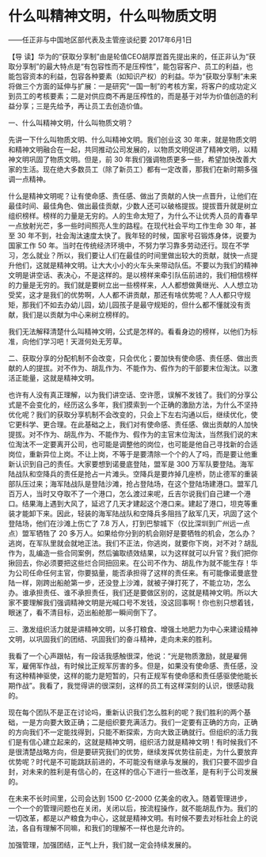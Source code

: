 # 什么叫精神文明，什么叫物质文明

——任正非与中国地区部代表及主管座谈纪要 2017年6月1日

【导 读】华为的“获取分享制”由是轮值CEO胡厚崑首先提出来的，任正非认为“获取分享制”的最大特点是“有包容性而不是压榨性”，能包容客户、员工的利益，也能包容资本的利益，包容各种要素（如知识产权）的利益。华为“获取分享制”未来将做三个方面的延伸与扩展：一是研究“一国一制”的考核方案，将客户的成功定义到员工的考核要素；二是对供应商不再是压榨性的，而是基于对华为价值创造的利益分享；三是先给予，再让员工去创造价值。

一、什么叫精神文明，什么叫物质文明？

先讲一下什么叫物质文明、什么叫精神文明。我们创业这 30 年来，就是物质文明和精神文明融合在一起，共同推动公司发展的，以物质文明促进了精神文明，以精神文明巩固了物质文明。但是，前 30 年我们强调物质更多一些，希望加快改善大家的生活。现在绝大多数员工（除了新员工）都有一定改善，那我们在新时期多强调一点精神。

什么是精神文明呢？让有使命感、责任感、做出了贡献的人快一点晋升，让他们在最佳时间、最佳角色、做出最佳贡献，少数人还可以破格提拔。提拔晋升就是树立组织榜样。榜样的力量是无穷的。人的生命太短了，为什么不让优秀人员的青春早一点放射光芒，多一些时间照亮人生的路程。在现代社会平均工作生命 30 年，甚至 30 年不到，社会淘汰速度太快了。我年轻的时候，国家号召锻炼身体，说要为国家工作 50 年。当时在传统经济环境中，不努力学习靠多劳动还行。现在不学习，怎么就业？所以，我们要让人们在最佳的时间里做出较大的贡献，就快一点提升他们，这就是精神文明。让大大小小的火车头来带动队伍。不要以为我们的精神文明是讲空话、表决心，不是这样的。是以榜样来牵引队伍前进的，我们相信榜样的力量是无穷的。我们就是要树立出一些榜样来，人人都想做黄继光、人人想立功受奖，这才是我们的优势啊，人人都不讲贡献，那还有啥优势呢？人人都只守规矩，那我们不如去办幼儿园，幼儿园孩子是最守规矩的，但什么都不懂就没有贡献，我们是以贡献为中心来树立榜样的。

我们无法解释清楚什么叫精神文明，公式是怎样的。看看身边的榜样，以他们为标准，向他们学习吧！天涯何处无芳草。

二、获取分享的分配机制不会改变，只会优化；要加快有使命感、责任感、做出贡献的人的提拔。对不作为、胡乱作为、不能作为、假作为的干部要末位淘汰。以激活正能量，这就是精神文明。

也许有人没有真正理解，以为我们讲空话、空许愿，误解不发钱了。我们的分享公式是不会变化的，经历这么多年，我们摸索到一个正确的激励方法，为什么不坚持优化呢？我们的获取分享机制不会改变的，只会上下左右沟通以后，继续优化，使它更科学、更合理。在此基础之上，我们对有使命感、责任感、做出贡献的人加快提拔。对不作为、胡乱作为、不能作为、假作为的主官末位淘汰，当然我们说的末位淘汰不一定要离开公司，也可能是调整他的岗位，也可能是他自己寻找新的合适岗位，重新异位上岗。不让上岗，不等于是要清除一个个的人了吗，而是要让他重新认识到自己的责任。大家要想到诺曼底登陆，盟军是 300 万军队要登陆。海军陆战队和空降兵的责任是抢占一片滩头。空降兵是要炸掉几座桥，防止德军的重装部队压过来；海军陆战队是登陆沙滩，抢占登陆场，在这个登陆场建港口。盟军几百万人，当时又夺取不了一个港口，怎么渡过来呢，丘吉尔说我们自己建一个港口。结果海上遇到大风了，延迟了几天才建起这个港口来。建起了港口，坦克等重装才能卸下来。因此，轻装的海军陆战队和空降兵多阻挡了敌军几天，巩固了这个登陆场，他们在沙滩上伤亡了 7.8 万人，打到巴黎城下（仅比深圳到广州远一点点）盟军牺牲了 20 多万人。如果给你分到的机会刚好是要牺牲的机会，怎么办？逃岗，在军队里就会就地正法。我们不正法，你逃岗，就要你下岗，对不对？胡乱作为，乱编造一些合同案例，然后骗取绩效结果，以为这样就可以升官？我们把你揪回去，你必须要把这些烂合同扭回来。在公司不作为、胡乱作为就不能生存！华为公司任命任何主官，你要掂量，能否承担得了这样的责任来。有可能像诺曼底登陆一样，刚跨出船舱第一步，还没登上沙滩，就被子弹打死了，不能立功，怎么办。谁承担责任、谁不承担责任，我们还是要做区别的，这就是精神文明。所以大家不要理解我们强调精神文明是光喊口号不发钱，没这回事啊！你也别只想着钱，眼迷了，看不清目标，迈出船舱那一瞬间倒下了。

三、激发组织活力就是讲精神文明，以多打粮食、增强土地肥力为中心来建设精神文明，以巩固我们的团结、巩固我们的奋斗精神，走向未来的胜利。

我看了一个心声跟帖，有一段话我感触很深，他说：“光是物质激励，就是雇佣军，雇佣军作战，有时候比正规军厉害的多。但是，如果没有使命感、责任感，没有这种精神驱使，这样的能力是短暂的，只有正规军有使命感和责任感驱使他能长期作战”。我看了，我觉得讲的很深刻，这样的员工有这样深刻的认识，很感动我的。

现在每个团队不是正在讨论吗，重新认识我们怎么胜利的呢？我们胜利的两个基础，一是方向要大致正确；二是组织要充满活力。我们一定要有正确的方向，正确的方向我们不一定能找得到，只能不断探索，方向大致正确就行。但组织的活力我们是有信心建立起来的，这就是精神文明，组织活力就是精神文明！有时候我们不是很清楚战略方向，但是要研究我们的优势，继续发挥优势往前走，为什么要放弃优势呢？时代是不可能跳跃前进的，不可能没有继承与发展的，我们只要不固步自封，对未来的胜利是有信心的，在这样的信心下进行一些改革，是有利于公司发展的。

在未来不长时间里，公司会达到 1500 亿-2000 亿美金的收入。随着管理进步，一个一个的管理问题也在关闭，关闭以后，按流程操作，就不能胡乱作为。我们的一切改革，都是以产粮食为中心，这就是精神文明。有时候不要去对标社会上的说法，各自有理解不同嘛，和我们的理解不一样也是允许的。

加强管理，加强团结，正气上升，我们就一定会持续发展的。

